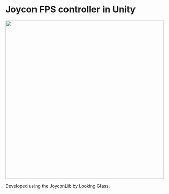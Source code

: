 # Joycon FPS controller in Unity

<img src="demo_gif.gif?raw=true" width="500px" height="500px">

Developed using the JoyconLib by Looking Glass.
